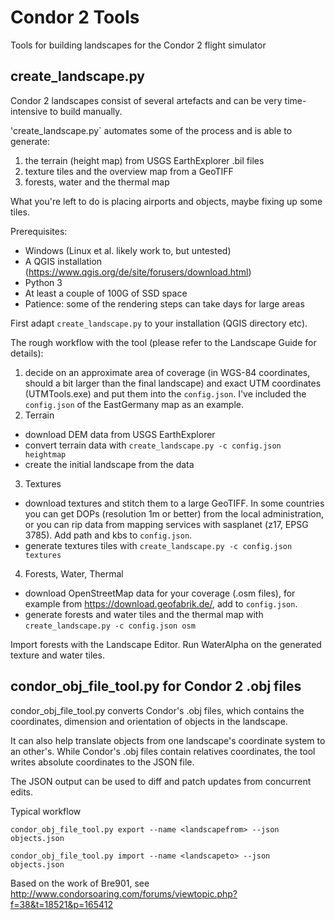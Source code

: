 # Condor 2 Tools
Tools for building landscapes for the Condor 2 flight simulator

## create_landscape.py
 
Condor 2 landscapes consist of several artefacts and can be very time-intensive to build manually. 
 
'create_landscape.py` automates some of the process and is able to generate:
1. the terrain (height map) from USGS EarthExplorer .bil files
2. texture tiles and the overview map from a GeoTIFF
3. forests, water and the thermal map 

What you're left to do is placing airports and objects, maybe fixing up some tiles.

Prerequisites:
* Windows (Linux et al. likely work to, but untested)
* A QGIS installation (https://www.qgis.org/de/site/forusers/download.html)
* Python 3
* At least a couple of 100G of SSD space
* Patience: some of the rendering steps can take days for large areas

First adapt `create_landscape.py` to your installation (QGIS directory etc).

The rough workflow with the tool (please refer to the Landscape Guide for details):
1. decide on an approximate area of coverage (in WGS-84 coordinates, should a bit larger than the final landscape) and exact UTM coordinates (UTMTools.exe) and put them into the `config.json`. I've included the `config.json` of the EastGermany map as an example.
2. Terrain 
  - download DEM data from USGS EarthExplorer
  - convert terrain data with `create_landscape.py -c config.json heightmap`
  - create the initial landscape from the data
3. Textures
  - download textures and stitch them to a large GeoTIFF. In some countries you can get DOPs (resolution 1m or better) from the local administration, or you can rip data from mapping services with sasplanet (z17, EPSG 3785). Add path and kbs to `config.json`.
  - generate textures tiles with `create_landscape.py -c config.json textures`
4. Forests, Water, Thermal
  - download OpenStreetMap data for your coverage (.osm files), for example from https://download.geofabrik.de/, add to `config.json`.
  - generate forests and water tiles and the thermal map with `create_landscape.py -c config.json osm`

Import forests with the Landscape Editor. Run WaterAlpha on the generated texture and water tiles.

## condor_obj_file_tool.py for Condor 2 .obj files
condor_obj_file_tool.py converts Condor's .obj files, which contains the coordinates, dimension and orientation of objects in the landscape. 

It can also help translate objects from one landscape's coordinate system to an other's. While Condor's .obj files contain relatives coordinates, the tool writes absolute coordinates to the JSON file.

The JSON output can be used to diff and patch updates from concurrent edits.

Typical workflow

`condor_obj_file_tool.py export --name <landscapefrom> --json objects.json`

`condor_obj_file_tool.py import --name <landscapeto> --json objects.json`
 
Based on the work of Bre901, see http://www.condorsoaring.com/forums/viewtopic.php?f=38&t=18521&p=165412
